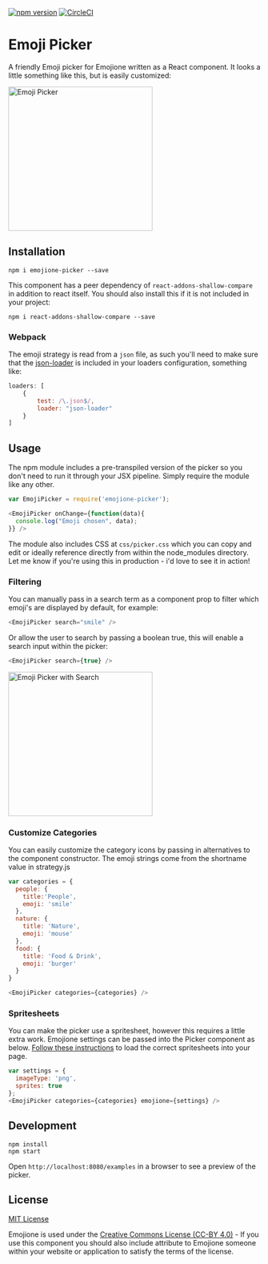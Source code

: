 [![npm version](https://badge.fury.io/js/emojione-picker.svg)](https://badge.fury.io/js/emojione-picker)
[![CircleCI](https://circleci.com/gh/tommoor/emojione-picker.svg?style=svg)](https://circleci.com/gh/tommoor/emojione-picker)

# Emoji Picker

A friendly Emoji picker for Emojione written as a React component. It looks a
little something like this, but is easily customized:

<img src="https://raw.githubusercontent.com/tommoor/emojione-picker/master/examples/screenshot.png" alt="Emoji Picker" style="max-width:100%;" width="288px">


## Installation

`npm i emojione-picker --save`

This component has a peer dependency of `react-addons-shallow-compare` in
addition to react itself. You should also install this if it is not included in
your project:

`npm i react-addons-shallow-compare --save`


### Webpack

The emoji strategy is read from a `json` file, as such you'll need to make sure
that the [json-loader](https://www.npmjs.com/package/json-loader) is included in
your loaders configuration, something like:

```javascript
loaders: [
    {
        test: /\.json$/,
        loader: "json-loader"
    }
]
```


## Usage

The npm module includes a pre-transpiled version of the picker so you don't need
to run it through your JSX pipeline. Simply require the module like any other.

```javascript
var EmojiPicker = require('emojione-picker');

<EmojiPicker onChange={function(data){
  console.log("Emoji chosen", data);
}} />
```

The module also includes CSS at `css/picker.css` which you can copy and edit or
ideally reference directly from within the node_modules directory. Let me know
if you're using this in production - i'd love to see it in action!

### Filtering

You can manually pass in a search term as a component prop to filter which
emoji's are displayed by default, for example:

```javascript
<EmojiPicker search="smile" />
```

Or allow the user to search by passing a boolean true, this will enable a search
input within the picker:

```javascript
<EmojiPicker search={true} />
```

<img src="https://raw.githubusercontent.com/tommoor/emojione-picker/master/examples/screenshot-search.png" alt="Emoji Picker with Search" style="max-width:100%;" width="288px">

### Customize Categories

You can easily customize the category icons by passing in alternatives to the
component constructor. The emoji strings come from the shortname value in strategy.js

```javascript
var categories = {
  people: {
    title:'People',
    emoji: 'smile'
  },
  nature: {
    title: 'Nature',
    emoji: 'mouse'
  },
  food: {
    title: 'Food & Drink',
    emoji: 'burger'
  }
}

<EmojiPicker categories={categories} />
```

### Spritesheets

You can make the picker use a spritesheet, however this requires a little extra
work. Emojione settings can be passed into the Picker component as below.
[Follow these instructions](https://github.com/Ranks/emojione#extras) to load the correct
spritesheets into your page.

```javascript
var settings = {
  imageType: 'png',
  sprites: true
};
<EmojiPicker categories={categories} emojione={settings} />
```


## Development

```
npm install
npm start
```

Open `http://localhost:8080/examples` in a browser to see a preview of the picker.


## License

[MIT License](http://opensource.org/licenses/MIT)

Emojione is used under the [Creative Commons License (CC-BY 4.0)](http://emojione.com/licensing/) - If you use this component you should also include attribute to Emojione someone within your website or application to satisfy the terms of the license.
